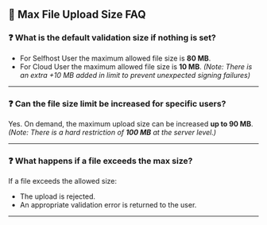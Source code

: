 ## 📂 Max File Upload Size FAQ

### ❓ What is the default validation size if nothing is set?
- For Selfhost User the maximum allowed file size is **80 MB**.
- For Cloud User the maximum allowed file size is **10 MB**.
*(Note: There is an extra +10 MB added in limit to prevent unexpected signing failures)*

---

### ❓ Can the file size limit be increased for specific users?
Yes. On demand, the maximum upload size can be increased **up to 90 MB**.  
*(Note: There is a hard restriction of **100 MB** at the server level.)*

---

### ❓ What happens if a file exceeds the max size?
If a file exceeds the allowed size:
- The upload is rejected.
- An appropriate validation error is returned to the user.

---
